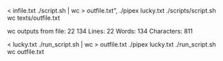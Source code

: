 < infile.txt ./script.sh | wc > outfile.txt", 
./pipex lucky.txt ./scripts/script.sh wc texts/outfile.txt

wc outputs from file: 22 134 
Lines: 22
Words: 134
Characters: 811

< lucky.txt ./run_script.sh | wc > outfile.txt
./pipex lucky.txt ./run_script.sh wc outfile.txt